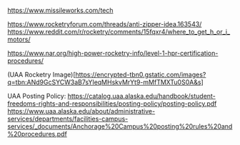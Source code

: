 https://www.missileworks.com/tech

https://www.rocketryforum.com/threads/anti-zipper-idea.163543/
https://www.reddit.com/r/rocketry/comments/15fqxr4/where_to_get_h_or_i_motors/

https://www.nar.org/high-power-rocketry-info/level-1-hpr-certification-procedures/


(UAA Rocketry Image)[https://encrypted-tbn0.gstatic.com/images?q=tbn:ANd9GcSYCW3aB7sYIeqMHskvMrYt9-mMfTMXTu0S0A&s]



UAA Posting Policy:
https://catalog.uaa.alaska.edu/handbook/student-freedoms-rights-and-responsibilities/posting-policy/posting-policy.pdf
https://www.uaa.alaska.edu/about/administrative-services/departments/facilities-campus-services/_documents/Anchorage%20Campus%20posting%20rules%20and%20procedures.pdf

